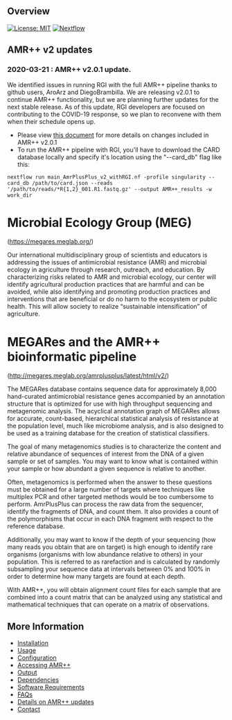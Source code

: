 Overview
--------
[![License: MIT](https://img.shields.io/badge/License-MIT-yellow.svg)](https://opensource.org/licenses/MIT)
[![Nextflow](https://img.shields.io/badge/Nextflow-%E2%89%A50.25.1-brightgreen.svg)](https://www.nextflow.io/)


## AMR++ v2 updates

### 2020-03-21 : AMR++ v2.0.1 update.
We identified issues in running RGI with the full AMR++ pipeline thanks to github users, AroArz and DiegoBrambilla. We are releasing v2.0.1 to continue AMR++ functionality, but we are planning further updates for the next stable release. As of this update, RGI developers are focused on contributing to the COVID-19 response, so we plan to reconvene with them when their schedule opens up.
  * Please view [this document](https://github.com/meglab-metagenomics/amrplusplus_v2/blob/master/docs/update_details.md) for more details on changes included in AMR++ v2.0.1
  * To run the AMR++ pipeline with RGI, you'll have to download the CARD database locally and specify it's location using the "--card_db" flag like this:

```
nextflow run main_AmrPlusPlus_v2_withRGI.nf -profile singularity --card_db /path/to/card.json --reads '/path/to/reads/*R{1,2}_001.R1.fastq.gz' --output AMR++_results -w work_dir
```


# Microbial Ecology Group (MEG)
(https://megares.meglab.org/)

Our international multidisciplinary group of scientists and educators is addressing the issues of antimicrobial resistance (AMR) and microbial ecology in agriculture through research, outreach, and education. By characterizing risks related to AMR and microbial ecology, our center will identify agricultural production practices that are harmful and can be avoided, while also identifying and promoting production practices and interventions that are beneficial or do no harm to the ecosystem or public health. This will allow society to realize “sustainable intensification” of agriculture.

# MEGARes and the AMR++ bioinformatic pipeline
(http://megares.meglab.org/amrplusplus/latest/html/v2/)

The MEGARes database contains sequence data for approximately 8,000 hand-curated antimicrobial resistance genes accompanied by an annotation structure that is optimized for use with high throughput sequencing and metagenomic analysis. The acyclical annotation graph of MEGARes allows for accurate, count-based, hierarchical statistical analysis of resistance at the population level, much like microbiome analysis, and is also designed to be used as a training database for the creation of statistical classifiers.

The goal of many metagenomics studies is to characterize the content and relative abundance of sequences of interest from the DNA of a given sample or set of samples. You may want to know what is contained within your sample or how abundant a given sequence is relative to another.

Often, metagenomics is performed when the answer to these questions must be obtained for a large number of targets where techniques like multiplex PCR and other targeted methods would be too cumbersome to perform. AmrPlusPlus can process the raw data from the sequencer, identify the fragments of DNA, and count them. It also provides a count of the polymorphisms that occur in each DNA fragment with respect to the reference database.

Additionally, you may want to know if the depth of your sequencing (how many reads you obtain that are on target) is high enough to identify rare organisms (organisms with low abundance relative to others) in your population. This is referred to as rarefaction and is calculated by randomly subsampling your sequence data at intervals between 0% and 100% in order to determine how many targets are found at each depth.

With AMR++, you will obtain alignment count files for each sample that are combined into a count matrix that can be analyzed using any statistical and mathematical techniques that can operate on a matrix of observations.

More Information
----------------

- [Installation](https://github.com/meglab-metagenomics/amrplusplus_v2/blob/master/docs/installation.md)
- [Usage](https://github.com/meglab-metagenomics/amrplusplus_v2/blob/master/docs/usage.md)
- [Configuration](https://github.com/meglab-metagenomics/amrplusplus_v2/blob/master/docs/configuration.md)
- [Accessing AMR++](https://github.com/meglab-metagenomics/amrplusplus_v2/blob/master/docs/accessing_AMR++.md)
- [Output](https://github.com/meglab-metagenomics/amrplusplus_v2/blob/master/docs/output.md)
- [Dependencies](https://github.com/meglab-metagenomics/amrplusplus_v2/blob/master/docs/dependencies.md)
- [Software Requirements](https://github.com/meglab-metagenomics/amrplusplus_v2/blob/master/docs/requirements.md)
- [FAQs](https://github.com/meglab-metagenomics/amrplusplus_v2/blob/master/docs/FAQs.md)
- [Details on AMR++ updates](https://github.com/meglab-metagenomics/amrplusplus_v2/blob/master/docs/update_details.md)
- [Contact](https://github.com/meglab-metagenomics/amrplusplus_v2/blob/master/docs/contact.md)

